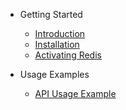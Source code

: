 - Getting Started

  - [Introduction](/docs/introduction.md)
  - [Installation](/docs/installation.md)
  - [Activating Redis](/docs/redis_activation.md)

- Usage Examples
  - [API Usage Example](/docs/usage_example.md)
